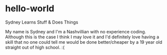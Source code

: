 # hello-world
Sydney Learns Stuff &amp; Does Things

My name is Sydney and I'm a Nashvillian with no experience coding. Although this is the case I think I may love it and I'd definitely love having a skill that no one could tell me would be done better/cheaper by a 19 year old straight out of high school. :(
